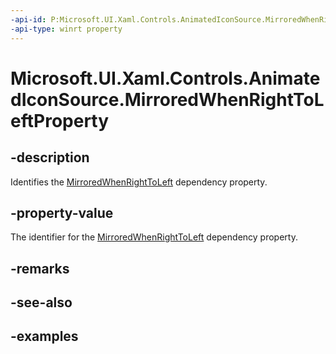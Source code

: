 ```yaml
---
-api-id: P:Microsoft.UI.Xaml.Controls.AnimatedIconSource.MirroredWhenRightToLeftProperty
-api-type: winrt property
---
```


# Microsoft.UI.Xaml.Controls.AnimatedIconSource.MirroredWhenRightToLeftProperty

<!--
public static Windows.UI.Xaml.DependencyProperty MirroredWhenRightToLeftProperty { get; }
-->

## -description

Identifies the [MirroredWhenRightToLeft](animatediconsource_mirroredwhenrighttoleft.md) dependency property.

## -property-value

The identifier for the [MirroredWhenRightToLeft](animatediconsource_mirroredwhenrighttoleft.md) dependency property.

## -remarks

## -see-also

## -examples
